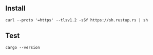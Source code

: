 ## Install 

```
curl --proto '=https' --tlsv1.2 -sSf https://sh.rustup.rs | sh
```

## Test

```
cargo --version
```
